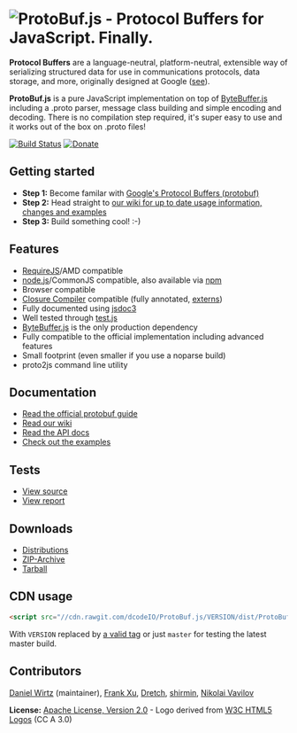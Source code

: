 ![ProtoBuf.js - Protocol Buffers for JavaScript. Finally.](https://raw.github.com/dcodeIO/ProtoBuf.js/master/ProtoBuf.png)
=====================================
**Protocol Buffers** are a language-neutral, platform-neutral, extensible way of serializing structured data for use
in communications protocols, data storage, and more, originally designed at Google ([see](https://developers.google.com/protocol-buffers/docs/overview)).

**ProtoBuf.js** is a pure JavaScript implementation on top of [ByteBuffer.js](https://github.com/dcodeIO/ByteBuffer.js)
including a .proto parser, message class building and simple encoding and decoding. There is no compilation step
required, it's super easy to use and it works out of the box on .proto files!

[![Build Status](https://travis-ci.org/dcodeIO/ProtoBuf.js.svg?branch=master)](https://travis-ci.org/dcodeIO/ProtoBuf.js)
[![Donate](https://raw.githubusercontent.com/dcodeIO/Long.js/master/donate.png)](https://www.paypal.com/cgi-bin/webscr?cmd=_donations&business=info%40code-emitter.com&item_name=Open%20Source%3A%20ProtoBuf.js)

Getting started
---------------
* **Step 1:** Become familar with [Google's Protocol Buffers (protobuf)](https://developers.google.com/protocol-buffers/docs/overview)
* **Step 2:** Head straight to [our wiki for up to date usage information, changes and examples](https://github.com/dcodeIO/ProtoBuf.js/wiki)
* **Step 3:** Build something cool! :-)

Features
--------
* [RequireJS](http://requirejs.org/)/AMD compatible
* [node.js](http://nodejs.org)/CommonJS compatible, also available via [npm](https://npmjs.org/package/protobufjs)
* Browser compatible
* [Closure Compiler](https://developers.google.com/closure/compiler/) compatible (fully annotated, [externs](https://github.com/dcodeIO/ProtoBuf.js/tree/master/externs))
* Fully documented using [jsdoc3](https://github.com/jsdoc3/jsdoc)
* Well tested through [test.js](https://github.com/dcodeIO/test.js)
* [ByteBuffer.js](https://github.com/dcodeIO/ByteBuffer.js) is the only production dependency
* Fully compatible to the official implementation including advanced features
* Small footprint (even smaller if you use a noparse build)
* proto2js command line utility

Documentation
-------------
* [Read the official protobuf guide](https://developers.google.com/protocol-buffers/docs/overview)
* [Read our wiki](https://github.com/dcodeIO/ProtoBuf.js/wiki)
* [Read the API docs](http://htmlpreview.github.io/?https://raw.githubusercontent.com/dcodeIO/ProtoBuf.js/master/docs/ProtoBuf.html)
* [Check out the examples](https://github.com/dcodeIO/ProtoBuf.js/tree/master/examples)

Tests
-----
* [View source](https://github.com/dcodeIO/ProtoBuf.js/blob/master/tests/suite.js)
* [View report](https://travis-ci.org/dcodeIO/ProtoBuf.js)

Downloads
---------
* [Distributions](https://github.com/dcodeIO/ProtoBuf.js/tree/master/dist)
* [ZIP-Archive](https://github.com/dcodeIO/ProtoBuf.js/archive/master.zip)
* [Tarball](https://github.com/dcodeIO/ProtoBuf.js/tarball/master)

CDN usage
---------
```html
<script src="//cdn.rawgit.com/dcodeIO/ProtoBuf.js/VERSION/dist/ProtoBuf.js"></script>
```
With `VERSION` replaced by [a valid tag](https://github.com/dcodeIO/ProtoBuf.js/releases) or just `master` for testing
the latest master build.

Contributors
------------
[Daniel Wirtz](https://github.com/dcodeIO) (maintainer), [Frank Xu](https://github.com/yyfrankyy),
[Dretch](https://github.com/Dretch), [shirmin](https://github.com/shirmin), [Nikolai Vavilov](https://github.com/seishun)

**License:** [Apache License, Version 2.0](http://www.apache.org/licenses/LICENSE-2.0.html) - Logo derived from [W3C HTML5 Logos](http://www.w3.org/html/logo/) (CC A 3.0)
